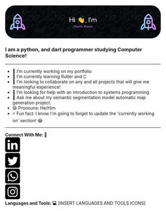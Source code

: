 ![Header Image](./github-header-image.png)

### I am a python, and dart programmer studying Computer Science!
___
- 🔭 I’m currently working on my portfolio
- 🌱 I’m currently learning flutter and C
- 👯 I’m looking to collaborate on any and all projects that will give me meaningful experience!
- 🤔 I’m looking for help with an introduction to systems programming.
- 💬 Ask me about my semantic segmentation model automatic map generation project.
- 😄 Pronouns: He/Him
- ⚡ Fun fact: I know I'm going to forget to update the 'currently working on' section! 😂
___
**Connect With Me:    🤝**  
![Linkedin Icon](./social-media-icons/linkedin.png)  
![Twitter Icon](./social-media-icons/twitter.png)  
![Whatsapp Icon](./social-media-icons/whatsapp.png)  
![Instagram Icon](./social-media-icons/instagram.png)  
  **Languages and Tools:    💻**
  [INSERT LANGUAGES AND TOOLS ICONS]
